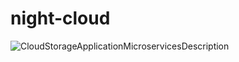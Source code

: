 # night-cloud
![CloudStorageApplicationMicroservicesDescription](https://github.com/nightv1sion/CloudStorageApplicationMicroservices/assets/92179208/630c5c02-d032-41e6-a7fa-c2ba2a4bd4ef)
